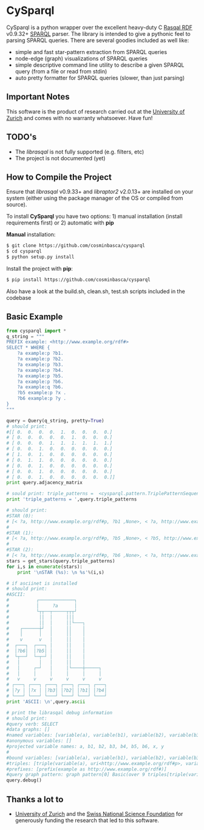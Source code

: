 CySparql
========

CySparql is a python wrapper over the excellent heavy-duty C [Rasqal RDF](http://librdf.org/rasqal/) v0.9.32+ [SPARQL](http://www.w3.org/TR/rdf-sparql-query/) parser. The library is intended to give a pythonic feel to parsing SPARQL queries. There are several goodies included as well like:
* simple and fast star-pattern extraction from SPARQL queries
* node-edge (graph) visualizations of SPARQL queries
* simple descriptive command line utility to describe a given SPARQL query (from a file or read from stdin)
* auto pretty formatter for SPARQL queries (slower, than just parsing)

Important Notes
---------------
This software is the product of research carried out at the [University of Zurich](http://www.ifi.uzh.ch/ddis.html) and comes with no warranty whatsoever. Have fun!

TODO's
------
* The *librasqal* is not fully supported (e.g. filters, etc)
* The project is not documented (yet)

How to Compile the Project
--------------------------
Ensure that *librasqal* v0.9.33+ and *libraptor2* v2.0.13+ are installed on your system (either using the package manager of the OS or compiled from source).

To install **CySparql** you have two options: 1) manual installation (install requirements first) or 2) automatic with **pip**

**Manual** installation:
```sh
$ git clone https://github.com/cosminbasca/cysparql
$ cd cysparql
$ python setup.py install
```

Install the project with **pip**:
```sh
$ pip install https://github.com/cosminbasca/cysparql
```

Also have a look at the build.sh, clean.sh, test.sh scripts included in the codebase 

Basic Example
-------------
```python
from cysparql import *
q_string = """
PREFIX example: <http://www.example.org/rdf#>
SELECT * WHERE {
    ?a example:p ?b1.
    ?a example:p ?b2.
    ?a example:p ?b3.
    ?a example:p ?b4.
    ?a example:p ?b5.
    ?a example:p ?b6.
    ?a example:q ?b6.
    ?b5 example:p ?x .
    ?b6 example:p ?y .
}
"""

query = Query(q_string, pretty=True)
# should print:
#[[ 0.  0.  0.  0.  1.  0.  0.  0.  0.]
# [ 0.  0.  0.  0.  0.  1.  0.  0.  0.]
# [ 0.  0.  0.  1.  1.  1.  1.  1.  1.]
# [ 0.  0.  1.  0.  0.  0.  0.  0.  0.]
# [ 1.  0.  1.  0.  0.  0.  0.  0.  0.]
# [ 0.  1.  1.  0.  0.  0.  0.  0.  0.]
# [ 0.  0.  1.  0.  0.  0.  0.  0.  0.]
# [ 0.  0.  1.  0.  0.  0.  0.  0.  0.]
# [ 0.  0.  1.  0.  0.  0.  0.  0.  0.]]
print query.adjacency_matrix

# sould print: triple_patterns =  <cysparql.pattern.TriplePatternSequence object at 0x1049a4730>
print 'triple_patterns = ',query.triple_patterns

# should print:
#STAR (0): 
# [< ?a, http://www.example.org/rdf#p, ?b1 ,None>, < ?a, http://www.example.org/rdf#p, ?b2 ,None>, < ?a, http://www.example.org/rdf#p, ?b3 ,None>, < ?a, http://www.example.org/rdf#p, ?b4 ,None>, < ?a, http://www.example.org/rdf#p, ?b5 ,None>, < ?a, http://www.example.org/rdf#p, ?b6 ,None>, < ?a, http://www.example.org/rdf#q, ?b6 ,None>]
#
#STAR (1): 
# [< ?a, http://www.example.org/rdf#p, ?b5 ,None>, < ?b5, http://www.example.org/rdf#p, ?x ,None>]
#
#STAR (2): 
# [< ?a, http://www.example.org/rdf#p, ?b6 ,None>, < ?a, http://www.example.org/rdf#q, ?b6 ,None>, < ?b6, http://www.example.org/rdf#p, ?y ,None>]
stars = get_stars(query.triple_patterns)
for i,s in enumerate(stars):
    print '\nSTAR (%s): \n %s'%(i,s)

# if asciinet is installed
# should print:
#ASCII: 
#          ┌─────────────┐           
#          │     ?a      │           
#          └┬┬──┬─────┬┬┬┘           
#           ││  │     │││            
#           ││  │     ││└───┐        
#    ┌──────┼┘  │     ││    │        
#    │      │   │     ││    │        
#    v      v   │     ││    │        
#  ┌───┐  ┌───┐ │     ││    │        
#  │?b6│  │?b5│ │     ││    │        
#  └┬──┘  └─┬─┘ │     ││    │        
#   │       │   │     ││    │        
#   │     ┌─┘   │     │└────┼─────┐  
#   │     │     │     │     │     │  
#   v     v     v     v     v     v  
# ┌───┐ ┌───┐ ┌───┐ ┌───┐ ┌───┐ ┌───┐
# │?y │ │?x │ │?b3│ │?b2│ │?b1│ │?b4│
# └───┘ └───┘ └───┘ └───┘ └───┘ └───┘
print 'ASCII: \n',query.ascii

# print the librasqal debug information
# should print:
#query verb: SELECT
#data graphs: []
#named variables: [variable(a), variable(b1), variable(b2), variable(b3), variable(b4), variable(b5), variable(b6), variable(x), variable(y)]
#anonymous variables: []
#projected variable names: a, b1, b2, b3, b4, b5, b6, x, y
#
#bound variables: [variable(a), variable(b1), variable(b2), variable(b3), variable(b4), variable(b5), variable(b6), variable(x), variable(y)]
#triples: [triple(variable(a), uri<http://www.example.org/rdf#p>, variable(b1)), triple(variable(a), uri<http://www.example.org/rdf#p>, variable(b2)), triple(variable(a), uri<http://www.example.org/rdf#p>, variable(b3)), triple(variable(a), uri<http://www.example.org/rdf#p>, variable(b4)), triple(variable(a), uri<http://www.example.org/rdf#p>, variable(b5)), triple(variable(a), uri<http://www.example.org/rdf#p>, variable(b6)), triple(variable(a), uri<http://www.example.org/rdf#q>, variable(b6)), triple(variable(b5), uri<http://www.example.org/rdf#p>, variable(x)), triple(variable(b6), uri<http://www.example.org/rdf#p>, variable(y))]
#prefixes: [prefix(example as http://www.example.org/rdf#)]
#query graph pattern: graph pattern[0] Basic(over 9 triples[triple(variable(a), uri<http://www.example.org/rdf#p>, variable(b1)) ,triple(variable(a), uri<http://www.example.org/rdf#p>, variable(b2)) ,triple(variable(a), uri<http://www.example.org/rdf#p>, variable(b3)) ,triple(variable(a), uri<http://www.example.org/rdf#p>, variable(b4)) ,triple(variable(a), uri<http://www.example.org/rdf#p>, variable(b5)) ,triple(variable(a), uri<http://www.example.org/rdf#p>, variable(b6)) ,triple(variable(a), uri<http://www.example.org/rdf#q>, variable(b6)) ,triple(variable(b5), uri<http://www.example.org/rdf#p>, variable(x)) ,triple(variable(b6), uri<http://www.example.org/rdf#p>, variable(y))])
query.debug()
```

Thanks a lot to
---------------
* [University of Zurich](http://www.ifi.uzh.ch/ddis.html) and the [Swiss National Science Foundation](http://www.snf.ch/en/Pages/default.aspx) for generously funding the research that led to this software.
